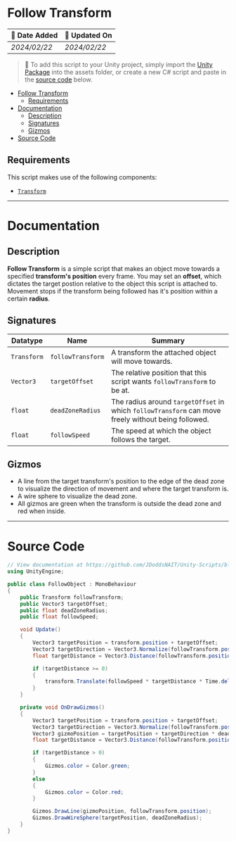 # Follow Transform

| 📆 Date Added | 📆 Updated On |
|-|-|
|*2024/02/22*|*2024/02/22*|

> :paperclip: To add this script to your Unity project, simply import the [Unity Package](./followTransform.unitypackage) into the assets folder, or create a new C# script and paste in the [source code](./specs.md#source-code) below.

- [Follow Transform](#follow-transform)
  - [Requirements](#requirements)
- [Documentation](#documentation)
  - [Description](#description)
  - [Signatures](#signatures)
  - [Gizmos](#gizmos)
- [Source Code](#source-code)

## Requirements

This script makes use of the following components:
-  [`Transform`](https://docs.unity3d.com/ScriptReference/Transform.html)

---
# Documentation

## Description
**Follow Transform** is a simple script that makes an object move towards a specified **transform's position** every frame. You may set an **offset**, which dictates the target postion relative to the object this script is attached to. Movement stops if the transform being followed has it's position within a certain **radius**.

## Signatures

| Datatype | Name | Summary |
|-|-|-|
| `Transform` | `followTransform` | A transform the attached object will move towards.
| `Vector3 ` | `targetOffset ` | The relative position that this script wants `followTransform` to be at.  |
| `float ` | `deadZoneRadius ` | The radius around `targetOffset` in which `followTransform` can move freely without being followed. |
| `float ` | `followSpeed ` | The speed at which the object follows the target. |

## Gizmos
- A line from the target transform's position to the edge of the dead zone to visualize the direction of movement and where the target transform is.  
- A wire sphere to visualize the dead zone. 
- All gizmos are green when the transform is outside the dead zone and red when inside.

---
# Source Code
``` cs
// View documentation at https://github.com/JDoddsNAIT/Unity-Scripts/blob/main/Scripts/Follow-Transform/
using UnityEngine;

public class FollowObject : MonoBehaviour
{
    public Transform followTransform;
    public Vector3 targetOffset;
    public float deadZoneRadius;
    public float followSpeed;

    void Update()
    {
        Vector3 targetPosition = transform.position + targetOffset;
        Vector3 targetDirection = Vector3.Normalize(followTransform.position - targetPosition);
        float targetDistance = Vector3.Distance(followTransform.position, targetPosition) - deadZoneRadius;

        if (targetDistance >= 0)
        {
            transform.Translate(followSpeed * targetDistance * Time.deltaTime * targetDirection);
        }
    }

    private void OnDrawGizmos()
    {
        Vector3 targetPosition = transform.position + targetOffset;
        Vector3 targetDirection = Vector3.Normalize(followTransform.position - targetPosition);
        Vector3 gizmoPosition = targetPosition + targetDirection * deadZoneRadius;
        float targetDistance = Vector3.Distance(followTransform.position, targetPosition) - deadZoneRadius;

        if (targetDistance > 0)
        {
            Gizmos.color = Color.green;
        }
        else
        {
            Gizmos.color = Color.red;
        }

        Gizmos.DrawLine(gizmoPosition, followTransform.position);
        Gizmos.DrawWireSphere(targetPosition, deadZoneRadius);
    }
}
```
